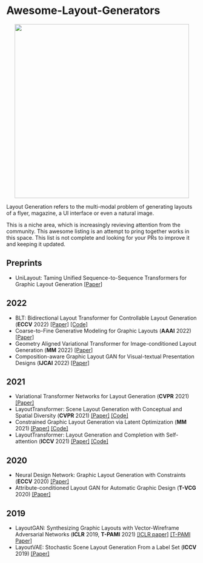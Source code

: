 # Awesome-Layout-Generators


<p align="center">
  <img width="460" src="https://user-images.githubusercontent.com/4231550/208363109-b1217d73-5054-43e7-895d-8f583399821f.png">
</p>

Layout Generation refers to the multi-modal problem of generating layouts of a flyer, magazine, a UI interface or even a natural image.

This is a niche area, which is increasingly revieving attention from the community. This awesome listing is an attempt to pring together works in this space. This list is not complete and looking for your PRs to improve it and keeping it updated. 


## Preprints
- UniLayout: Taming Unified Sequence-to-Sequence Transformers for Graphic Layout Generation [[Paper]](https://arxiv.org/abs/2208.08037)

## 2022
- BLT: Bidirectional Layout Transformer for Controllable Layout Generation (**ECCV** 2022) [[Paper]](https://arxiv.org/abs/2112.05112) [[Code]](https://github.com/google-research/google-research/tree/master/layout-blt)
- Coarse-to-Fine Generative Modeling for Graphic Layouts (**AAAI** 2022) [[Paper]](https://www.microsoft.com/en-us/research/uploads/prod/2022/01/Coarse-to-Fine-Generative-Modeling-for-Graphic-Layouts.pdf)
- Geometry Aligned Variational Transformer for Image-conditioned Layout Generation (**MM** 2022) [[Paper]](https://arxiv.org/abs/2209.00852)
- Composition-aware Graphic Layout GAN for Visual-textual Presentation Designs (**IJCAI** 2022) [[Paper]](https://arxiv.org/abs/2205.00303)

## 2021
- Variational Transformer Networks for Layout Generation (**CVPR** 2021) [[Paper]](https://arxiv.org/abs/2104.02416)
- LayoutTransformer: Scene Layout Generation with Conceptual and Spatial Diversity (**CVPR** 2021) [[Paper]](https://openaccess.thecvf.com/content/CVPR2021/html/Yang_LayoutTransformer_Scene_Layout_eneration_With_Conceptual_and_Spatial_Diversity_CVPR_2021_paper.html) [[Code]](https://github.com/davidhalladay/LayoutTransformer)
- Constrained Graphic Layout Generation via Latent Optimization (**MM** 2021) [[Paper]](https://arxiv.org/abs/2108.00871) [[Code]](https://github.com/ktrk115/const_layout)
- LayoutTransformer: Layout Generation and Completion with Self-attention (**ICCV** 2021) [[Paper]](https://arxiv.org/abs/2006.14615) [[Code]](https://github.com/kampta/DeepLayout)

## 2020
- Neural Design Network: Graphic Layout Generation with Constraints (**ECCV** 2020) [[Paper]](https://arxiv.org/abs/1912.09421)
- Attribute-conditioned Layout GAN for Automatic Graphic Design (**T-VCG** 2020) [[Paper]](https://arxiv.org/abs/2009.05284) 

## 2019
- LayoutGAN: Synthesizing Graphic Layouts with Vector-Wireframe Adversarial Networks (**ICLR** 2019, **T-PAMI** 2021) [[ICLR paper]](https://openreview.net/pdf?id=HJxB5sRcFQ) [[T-PAMI Paper]](https://ieeexplore.ieee.org/stamp/stamp.jsp?tp=&arnumber=8948239)
- LayoutVAE: Stochastic Scene Layout Generation From a Label Set (**ICCV** 2019) [[Paper]](https://arxiv.org/abs/1907.10719)
